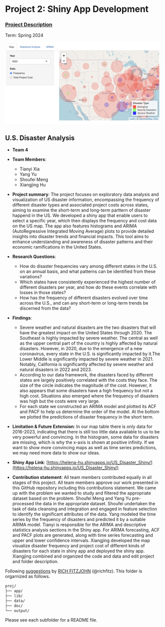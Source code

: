 # Project 2: Shiny App Development

### [Project Description](doc/project2_desc.md)

Term: Spring 2024

![screenshot](doc/figs/map.png)

## U.S. Disaster Analysis

+ **Team 4**
+ **Team Members**:
	+ Tianyi Xia
	+ Yang Yu
	+ Shoufei Meng
	+ Xiangjing Hu

+ **Project summary**: The project focuses on exploratory data analysis and visualization of US disaster information, encompassing the frequency of different disaster types and associated project costs across states, aiming to examine the short-term and long-term parttern of disaster happend in the US. We developed a shiny app that enable users to select a specific year, which then displays the frequency and cost data on the US map. The app also features histograms and ARIMA (AutoRegressive Integrated Moving Average) plots to provide detailed insights into disaster trends and financial impacts. This tool aims to enhance understanding and awareness of disaster patterns and their economic ramifications in the United States.

+ **Research Questions**:
	+ How do disaster frequencies vary among different states in the U.S. on an annual basis, and what patterns can be identified from these variations?
 	+ Which states have consistently experienced the highest number of different disasters per year, and how do these events correlate with losses in those states?
	+ How has the frequency of different disasters evolved over time across the U.S., and can any short-term or long-term trends be discerned from the data?

+ **Findings**:
	+ Severe weather and natural disasters are the two disasters that will have the greatest impact on the United States through 2020. The Southeast is highly impacted by severe weather. The central as well as the upper central part of the country is highly affected by natural disasters. However, in 2020, due to the emergence of a new coronavirus, every state in the U.S. is significantly impacted by it.The Lower Middle is significantly impacted by severe weather in 2021. Notably, California is significantly affected by severe weather and natural disasters in 2022 and 2023.
	+ According to our data framework, the disasters faced by different states are largely positively correlated with the costs they face. The size of the circle indicates the magnitude of the cost. However, it also appears that some disasters have a high frequency but not a high cost. Situations also emerged where the frequency of disasters was high but the costs were very large.
	+ For each state we constructed an ARIMA model and plotted its ACF and PACF to help us determine the order of the model. At the bottom we plotted the predictions of disaster frequency in the short term.

+ **Limitation & Future Extension**: In our map table there is only data for 2016-2023, indicating that there is still too little data available to us to be very powerful and convincing. In the histogram, some data for disasters are missing, which is why the x-axis is shown at positive infinity. If we want to show more convincing maps as well as time series predictions, we may need more data to show our ideas.

+ **Shiny App Link**: [https://helena-hu.shinyapps.io/US_Disaster_Shiny/](https://helena-hu.shinyapps.io/US_Disaster_Shiny/)

+ **Contribution statement**: All team members contributed equally in all stages of this project. All team members approve our work presented in this GitHub repository including this contributions statement. We came up with the problem we wanted to study and filtered the appropriate dataset based on the problem. Shoufei Meng and Yang Yu pre-processed the data in the appropriate dataset. Shoufei undertaken the task of data cleansing and integration and engaged in  feature selection to identify the significant attributes of the data. Yang modeled the time series by the frequency of disasters and predicted it by a suitable ARIMA model. Tianyi is responsible for the ARIMA and descriptive statistics analysis sections in the Shiny app. For ARIMA forecasting, ACF and PACF plots are generated, along with time series forecasting and upper and lower confidence intervals. Xiangjing developed the map visualize disaster frequency and project cost of different kinds of disasters for each state in shiny app and deployed the shiny app. Xiangjing combined and organized the code and data and edit project and folder description.

Following [suggestions](http://nicercode.github.io/blog/2013-04-05-projects/) by [RICH FITZJOHN](http://nicercode.github.io/about/#Team) (@richfitz). This folder is orgarnized as follows.

```
proj/
├── app/
├── lib/
├── data/
├── doc/
└── output/
```

Please see each subfolder for a README file.

